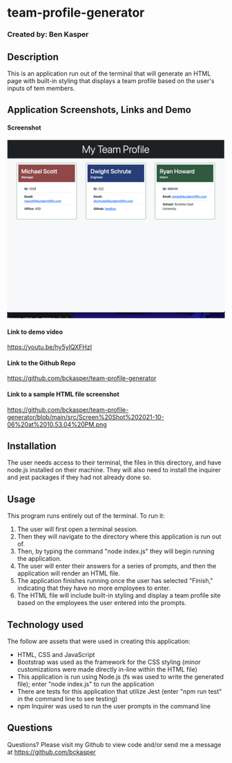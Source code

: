 # team-profile-generator
  ### Created by: Ben Kasper

  ## Description
  This is an application run out of the terminal that will generate an HTML page with built-in styling that displays a team profile based on the user's inputs of tem members. 

  ## Application Screenshots, Links and Demo
 
  #### Screenshot
  ![Screenshot of template example](src/template-screenshot.png)

  #### Link to demo video
  https://youtu.be/hy5ylQXFHzI 

  #### Link to the Github Repo
  https://github.com/bckasper/team-profile-generator 

  #### Link to a sample HTML file screenshot
  https://github.com/bckasper/team-profile-generator/blob/main/src/Screen%20Shot%202021-10-06%20at%2010.53.04%20PM.png 

  ## Installation
  The user needs access to their terminal, the files in this directory, and have node.js installed on their machine. They will also need to install the inquirer and jest packages if they had not already done so.

  ## Usage
  This program runs entirely out of the terminal. To run it: 
  
  1. The user will first open a terminal session. 
  2. Then they will navigate to the directory where this application is run out of. 
  3. Then, by typing the command "node index.js" they will begin running the application. 
  4. The user will enter their answers for a series of prompts, and then the application will render an HTML file.
  5. The application finishes running once the user has selected "Finish," indicating that they have no more employees to enter.
  6. The HTML file will include built-in styling and display a team profile site based on the employees the user entered into the prompts.


  ## Technology used
  The follow are assets that were used in creating this application:

  - HTML, CSS and JavaScript
  - Bootstrap was used as the framework for the CSS styling (minor customizations were made directly in-line within the HTML file)
  - This application is run using Node.js (fs was used to write the generated file); enter "node index.js" to run the application
  - There are tests for this application that utilize Jest (enter "npm run test" in the command line to see testing)
  - npm Inquirer was used to run the user prompts in the command line
  

  ## Questions
  Questions? Please visit my Github to view code and/or send me a message at https://github.com/bckasper
